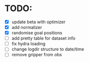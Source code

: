 # TODO:

- [x] update beta with optimizer
- [x] add normalizer
- [x] randomise goal positions
- [ ] add pretty table for dataset info
- [ ] fix hydra loading
- [ ] change logdir structure to date/time
- [ ] remove gripper from obs
